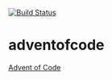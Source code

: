 [![Build Status](https://travis-ci.org/aamyot/adventofcode.svg?branch=master)](https://travis-ci.org/aamyot/adventofcode)

# adventofcode

[Advent of Code](http://adventofcode.com)
